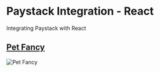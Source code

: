# Paystack Integration - React
Integrating Paystack with React

## <a href='https://petfancy.netlify.app/' target='_blank'>Pet Fancy</a>

![Pet Fancy](https://github.com/DhanteyUD/Paystack-Integration__React/assets/85023604/02624a2f-0ffc-44e9-8e75-ffe93e271336)

